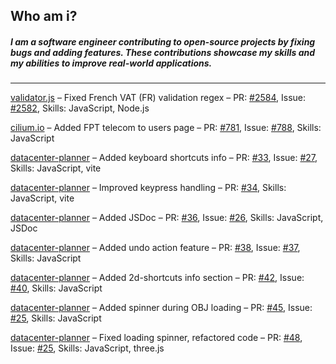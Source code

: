 ## Who am i?

##### I am a software engineer contributing to open-source projects by fixing bugs and adding features. These contributions showcase my skills and my abilities to improve real-world applications.

---

[validator.js](https://github.com/validatorjs/validator.js) –
Fixed French VAT (FR) validation regex –
PR: [#2584](https://github.com/validatorjs/validator.js/pull/2584),
Issue: [#2582](https://github.com/validatorjs/validator.js/issues/2582),
Skills: JavaScript, Node.js

[cilium.io](https://github.com/cilium/cilium.io) –
Added FPT telecom to users page –
PR: [#781](https://github.com/cilium/cilium.io/pull/781),
Issue: [#788](https://github.com/cilium/cilium.io/issues/778),
Skills: JavaScript

[datacenter-planner](https://github.com/2listic/datacenter-planner) –
Added keyboard shortcuts info –
PR: [#33](https://github.com/2listic/datacenter-planner/pull/33),
Issue: [#27](https://github.com/2listic/datacenter-planner/issues/27),
Skills: JavaScript, vite

[datacenter-planner](https://github.com/2listic/datacenter-planner) –
Improved keypress handling –
PR: [#34](https://github.com/2listic/datacenter-planner/pull/34),
Skills: JavaScript, vite

[datacenter-planner](https://github.com/2listic/datacenter-planner) –
Added JSDoc –
PR: [#36](https://github.com/2listic/datacenter-planner/pull/36),
Issue: [#26](https://github.com/2listic/datacenter-planner/issues/26),
Skills: JavaScript, JSDoc

[datacenter-planner](https://github.com/2listic/datacenter-planner) –
Added undo action feature –
PR: [#38](https://github.com/2listic/datacenter-planner/pull/38),
Issue: [#37](https://github.com/2listic/datacenter-planner/issues/37),
Skills: JavaScript

[datacenter-planner](https://github.com/2listic/datacenter-planner) –
Added 2d-shortcuts info section –
PR: [#42](https://github.com/2listic/datacenter-planner/pull/42),
Issue: [#40](https://github.com/2listic/datacenter-planner/issues/40),
Skills: JavaScript

[datacenter-planner](https://github.com/2listic/datacenter-planner) –
Added spinner during OBJ loading –
PR: [#45](https://github.com/2listic/datacenter-planner/pull/46),
Issue: [#25](https://github.com/2listic/datacenter-planner/issues/25),
Skills: JavaScript

[datacenter-planner](https://github.com/2listic/datacenter-planner) –
Fixed loading spinner, refactored code –
PR: [#48](https://github.com/2listic/datacenter-planner/pull/48),
Issue: [#25](https://github.com/2listic/datacenter-planner/issues/25),
Skills: JavaScript, three.js
